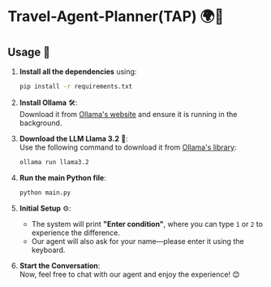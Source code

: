# Travel-Agent-Planner(TAP) 🌍💬

## Usage 🚀

1. **Install all the dependencies** using:  
    ```bash
    pip install -r requirements.txt
    ```

2. **Install Ollama** 🛠️:  
    Download it from [Ollama's website](https://ollama.com/download) and ensure it is running in the background.

3. **Download the LLM Llama 3.2** 🦙:  
    Use the following command to download it from [Ollama's library](https://ollama.com/library/llama3.2):  
    ```bash
    ollama run llama3.2
    ```

4. **Run the main Python file**:  
    ```bash
    python main.py
    ```

5. **Initial Setup** ⚙️:  
    - The system will print **"Enter condition"**, where you can type `1` or `2` to experience the difference.  
    - Our agent will also ask for your name—please enter it using the keyboard.

6. **Start the Conversation**:  
    Now, feel free to chat with our agent and enjoy the experience! 😊